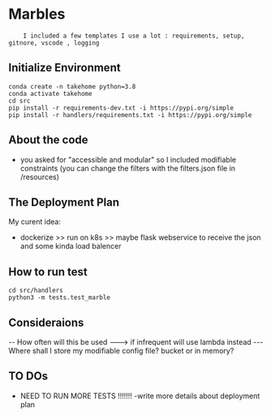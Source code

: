 # Marbles 

```this is a template I use for READMEs 
    I included a few templates I use a lot : requirements, setup, gitnore, vscode , logging
```


## Initialize Environment

```shell
conda create -n takehome python=3.8
conda activate takehome
cd src
pip install -r requirements-dev.txt -i https://pypi.org/simple
pip install -r handlers/requirements.txt -i https://pypi.org/simple
```

## About the code
-  you asked for "accessible and modular" so I included modifiable constraints (you can change the filters with the filters.json file in /resources)

## The Deployment Plan

My curent idea:
- dockerize >> run on k8s >> maybe flask webservice to receive the json and some kinda load balencer 


## How to run test

```shell
cd src/handlers
python3 -m tests.test_marble
```

## Consideraions

-- How often will this be used ---> if infrequent will use lambda instead
--- Where shall I store my modifiable config file? bucket or in memory?

## TO DOs
- NEED TO RUN MORE TESTS !!!!!!!
-write more details about deployment plan



